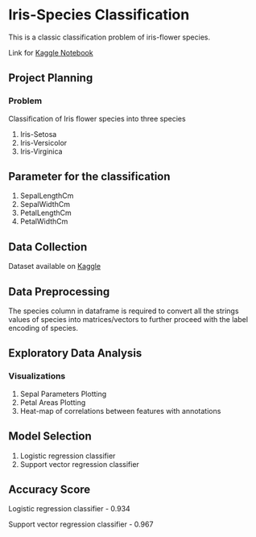 # Iris-Species Classification

This is a classic classification problem of iris-flower species.

Link for [Kaggle Notebook](https://www.kaggle.com/vatsalbajaj/logistic-regression-classifier-and-svc-model)

## Project Planning

### Problem

Classification of Iris flower species into three species

1. Iris-Setosa
2. Iris-Versicolor
3. Iris-Virginica

## Parameter for the classification

1. SepalLengthCm
2. SepalWidthCm
3. PetalLengthCm
4. PetalWidthCm

## Data Collection

Dataset available on [Kaggle](https://www.kaggle.com/uciml/iris)

## Data Preprocessing

The species column in dataframe is required to convert all the strings values of species into matrices/vectors to further proceed with the label encoding of species.

## Exploratory Data Analysis

### Visualizations

1. Sepal Parameters Plotting
2. Petal Areas Plotting
3. Heat-map of correlations between features with annotations

## Model Selection

1. Logistic regression classifier
2. Support vector regression classifier

## Accuracy Score

Logistic regression classifier - 0.934

Support vector regression classifier - 0.967
